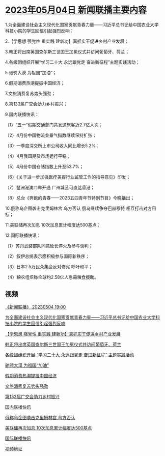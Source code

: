# [2023年05月04日 新闻联播主要内容](https://tv.cctv.com/lm/xwlb/day/20230504.shtml)

1.为全面建设社会主义现代化国家贡献青春力量——习近平总书记给中国农业大学科技小院的学生回信引起强烈反响；

2.【学思想 强党性 重实践 建新功】真抓实干促进乡村产业发展；

3.韩正将出席英国查尔斯三世国王加冕仪式并访问葡萄牙、荷兰；

4.各级团组织开展“学习二十大 永远跟党走 奋进新征程”主题实践活动；

5.驰骋大漠 为祖国“加油”；

6.假期消费热潮提振中国经济；

7.文旅消费复苏势头强劲；

8.第133届广交会助力乡村振兴；

9.国内联播快讯：

（1）“五一”假期交通部门共发送旅客近2.7亿人次；

（2）4月份中国物流业景气指数继续保持扩张；

（3）一季度深交所上市公司收入同比增长5.2%；

（4）4月我国期货市场运行平稳；

（5）4月份中国仓储指数上升至53.7%；

（6）《关于进一步加强医疗美容行业监管工作的指导意见》印发；

（7）琶洲港澳口岸开通 广州城区可直达香港；

（8）总台《奔跑的青春——2023五四青年节特别节目》今晚播出；

10.俄称乌企图袭击克里姆林宫 乌方否认 俄乌继续争夺巴赫穆特 相互打击对方目标；

11.美联储再次加息 10次加息累计幅度达500基点；

12.国际联播快讯：

（1）苏丹武装部队同意延长停火及参与谈判；

（2）叙伊总统表示愿积极参与国际新秩序；

（3）日本2.5万民众集会反对修宪 呼吁和平；

（4）粮农组织称全球约2.58亿人急需粮食援助。

## 视频

[《新闻联播》 20230504 19:00](https://tv.cctv.com/2023/05/04/VIDEWhLFE5adJ4C4TiqEUb3Y230504.shtml)

[为全面建设社会主义现代化国家贡献青春力量——习近平总书记给中国农业大学科技小院的学生回信引起强烈反响](https://tv.cctv.com/2023/05/04/VIDEfDAg1klo7UX8Ugf2sad0230504.shtml)

[【学思想 强党性 重实践 建新功】真抓实干促进乡村产业发展](https://tv.cctv.com/2023/05/04/VIDE2bATS6uQYFxo35mfUZOu230504.shtml)

[韩正将出席英国查尔斯三世国王加冕仪式并访问葡萄牙、荷兰](https://tv.cctv.com/2023/05/04/VIDEyHzeHmwqXFZGLse6mqVS230504.shtml)

[各级团组织开展 “学习二十大 永远跟党走 奋进新征程” 主题实践活动](https://tv.cctv.com/2023/05/04/VIDE7oCOUU9uJdd7jZa7dhjl230504.shtml)

[驰骋大漠 为祖国“加油”](https://tv.cctv.com/2023/05/04/VIDE38c9WJoO9Ql7FbT2rKXw230504.shtml)

[假期消费热潮提振中国经济](https://tv.cctv.com/2023/05/04/VIDE1hobIQlEABMoPmC8y9Tk230504.shtml)

[文旅消费复苏势头强劲](https://tv.cctv.com/2023/05/04/VIDExt70lP3zZjH9kprkePhU230504.shtml)

[第133届广交会助力乡村振兴](https://tv.cctv.com/2023/05/04/VIDEVnJNCGZn7nF8NNL7wtGv230504.shtml)

[国内联播快讯](https://tv.cctv.com/2023/05/04/VIDEuL5rNhv0QyCVNrTD72Mm230504.shtml)

[俄称乌企图袭击克里姆林宫 乌方否认](https://tv.cctv.com/2023/05/04/VIDEcZL6Y3IhiYJJ6DCiXdag230504.shtml)

[美联储再次加息 10次加息累计幅度达500基点](https://tv.cctv.com/2023/05/04/VIDEn9N6ocEoZpwmNQqhzfJV230504.shtml)

[国际联播快讯](https://tv.cctv.com/2023/05/04/VIDELQOH2AB30NHLl1biV4TA230504.shtml)

[视频地址](https://tv.cctv.com/lm/xwlb/day/20230504.shtml) 

